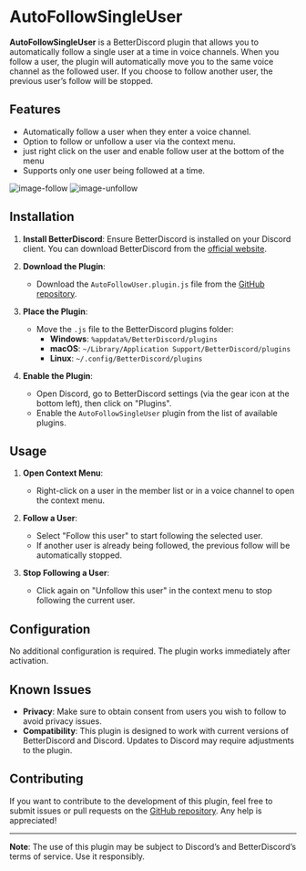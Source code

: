 # AutoFollowSingleUser

**AutoFollowSingleUser** is a BetterDiscord plugin that allows you to automatically follow a single user at a time in voice channels. When you follow a user, the plugin will automatically move you to the same voice channel as the followed user. If you choose to follow another user, the previous user’s follow will be stopped.

## Features

- Automatically follow a user when they enter a voice channel.
- Option to follow or unfollow a user via the context menu.
- just right click on the user and enable follow user at the bottom of the menu
- Supports only one user being followed at a time.
  
![image-follow](https://github.com/user-attachments/assets/f1b10017-664e-4070-90f2-95d7b644c532) ![image-unfollow](https://github.com/user-attachments/assets/ad3760f5-af41-4f06-bb95-000ced6996b2)

## Installation

1. **Install BetterDiscord**: Ensure BetterDiscord is installed on your Discord client. You can download BetterDiscord from the [official website](https://betterdiscord.app/).

2. **Download the Plugin**:
   - Download the `AutoFollowUser.plugin.js` file from the [GitHub repository](https://github.com/d3v-me/AutoFollowUser).

3. **Place the Plugin**:
   - Move the `.js` file to the BetterDiscord plugins folder:
     - **Windows**: `%appdata%/BetterDiscord/plugins`
     - **macOS**: `~/Library/Application Support/BetterDiscord/plugins`
     - **Linux**: `~/.config/BetterDiscord/plugins`

4. **Enable the Plugin**:
   - Open Discord, go to BetterDiscord settings (via the gear icon at the bottom left), then click on "Plugins".
   - Enable the `AutoFollowSingleUser` plugin from the list of available plugins.

## Usage

1. **Open Context Menu**:
   - Right-click on a user in the member list or in a voice channel to open the context menu.

2. **Follow a User**:
   - Select "Follow this user" to start following the selected user.
   - If another user is already being followed, the previous follow will be automatically stopped.

3. **Stop Following a User**:
   - Click again on "Unfollow this user" in the context menu to stop following the current user.

## Configuration

No additional configuration is required. The plugin works immediately after activation.

## Known Issues

- **Privacy**: Make sure to obtain consent from users you wish to follow to avoid privacy issues.
- **Compatibility**: This plugin is designed to work with current versions of BetterDiscord and Discord. Updates to Discord may require adjustments to the plugin.

## Contributing

If you want to contribute to the development of this plugin, feel free to submit issues or pull requests on the [GitHub repository](https://github.com/d3v-me/AutoFollowUser/blob/main/FollowUser.plugin.js). Any help is appreciated!

---

**Note**: The use of this plugin may be subject to Discord’s and BetterDiscord’s terms of service. Use it responsibly.

